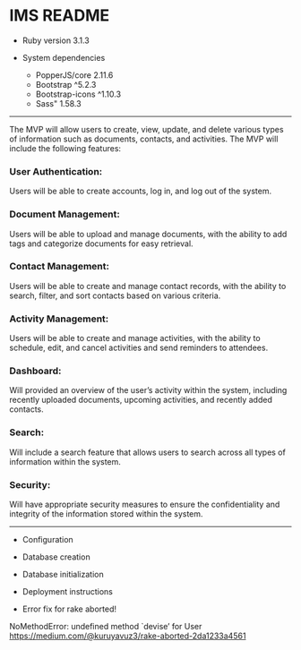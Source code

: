 # IMS README

* Ruby version 3.1.3

* System dependencies
     - PopperJS/core 2.11.6 
     - Bootstrap ^5.2.3
     - Bootstrap-icons ^1.10.3 
     - Sass" 1.58.3
---
The MVP will allow users to create, view, update, and delete various types of information such as documents, contacts, and activities. The MVP will include the following features:
### User Authentication: 
Users will be able to create accounts, log in, and log out of the system.

### Document Management:
Users will be able to upload and manage documents, with the ability to add tags and categorize documents for easy retrieval. 
### Contact Management: 
Users will be able to create and manage contact records, with the ability to search, filter, and sort contacts based on various criteria. 
### Activity Management: 
Users will be able to create and manage activities, with the ability to schedule, edit, and cancel activities and send reminders to attendees. 
### Dashboard: 
Will provided an overview of the user’s activity within the system, including recently uploaded documents, upcoming activities, and recently added contacts. 
### Search: 
Will include a search feature that allows users to search across all types of information within the system. 
### Security: 
Will have appropriate security measures to ensure the confidentiality and integrity of the information stored within the system.

---

* Configuration

* Database creation

* Database initialization

* Deployment instructions

* Error fix for rake aborted!

NoMethodError: undefined method `devise’ for User  https://medium.com/@kuruyavuz3/rake-aborted-2da1233a4561
